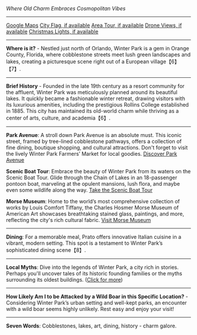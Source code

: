 *Where Old Charm Embraces Cosmopolitan Vibes*

---

[Google Maps](https://www.google.com/maps/place/Winter+Park,+FL/data=!3m1!1e3)
[City Flag, if available](https://www.google.com/search?tbm=isch&q=Winter+Park+FL+Flag+Picture)
[Area Tour, if available](https://www.youtube.com/results?search_query=Winter+Park+FL+4k+tour)
[Drone Views, if available](https://www.youtube.com/results?search_query=Winter+Park+FL+4k+drone)
[Christmas Lights, if available](https://www.youtube.com/results?search_query=Winter+Park+FL+christmas+lights&sp=CAI%253D)

---

**Where is it?** - Nestled just north of Orlando, Winter Park is a gem in Orange County, Florida, where cobblestone streets meet lush green landscapes and lakes, creating a picturesque scene right out of a European village【6】【7】.

---

**Brief History** - Founded in the late 19th century as a resort community for the affluent, Winter Park was meticulously planned around its beautiful lakes. It quickly became a fashionable winter retreat, drawing visitors with its luxurious amenities, including the prestigious Rollins College established in 1885. This city has maintained its old-world charm while thriving as a center of arts, culture, and academia【6】.

---

**Park Avenue**: A stroll down Park Avenue is an absolute must. This iconic street, framed by tree-lined cobblestone pathways, offers a collection of fine dining, boutique shopping, and cultural attractions. Don't forget to visit the lively Winter Park Farmers’ Market for local goodies.
[Discover Park Avenue](https://www.youtube.com/results?search_query=Winter+Park+FL+Park+Avenue)

**Scenic Boat Tour**: Embrace the beauty of Winter Park from its waters on the Scenic Boat Tour. Glide through the Chain of Lakes in an 18-passenger pontoon boat, marveling at the opulent mansions, lush flora, and maybe even some wildlife along the way.
[Take the Scenic Boat Tour](https://www.youtube.com/results?search_query=Winter+Park+FL+Scenic+Boat+Tour)

**Morse Museum**: Home to the world’s most comprehensive collection of works by Louis Comfort Tiffany, the Charles Hosmer Morse Museum of American Art showcases breathtaking stained glass, paintings, and more, reflecting the city's rich cultural fabric.
[Visit Morse Museum](https://www.youtube.com/results?search_query=Winter+Park+FL+Morse+Museum)

---

**Dining**: For a memorable meal, Prato offers innovative Italian cuisine in a vibrant, modern setting. This spot is a testament to Winter Park’s sophisticated dining scene【8】.

---

**Local Myths**: Dive into the legends of Winter Park, a city rich in stories. Perhaps you'll uncover tales of its historic founding families or the myths surrounding its oldest buildings. ([Click for more](https://www.google.com/search?q=Winter+Park+FL+local+myths))

---

**How Likely Am I to be Attacked by a Wild Boar in this Specific Location?** - Considering Winter Park’s urban setting and well-kept parks, an encounter with a wild boar seems highly unlikely. Rest easy and enjoy your visit!

---

**Seven Words**: Cobblestones, lakes, art, dining, history - charm galore.